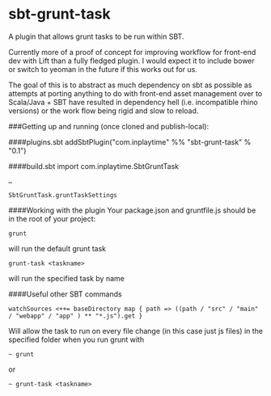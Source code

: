 sbt-grunt-task
============

A plugin that allows grunt tasks to be run within SBT.

Currently more of a proof of concept for improving workflow for front-end dev with Lift than a fully fledged plugin. I would expect it to include bower or switch to yeoman in the future if this works out for us.

The goal of this is to abstract as much dependency on sbt as possible as attempts at porting anything to do with front-end asset management over to Scala/Java + SBT have resulted in dependency hell (i.e. incompatible rhino versions) or the work flow being rigid and slow to reload.

###Getting up and running (once cloned and publish-local):

####plugins.sbt
	addSbtPlugin("com.inplaytime" %% "sbt-grunt-task" % "0.1")

####build.sbt
	import com.inplaytime.SbtGruntTask

	…

	SbtGruntTask.gruntTaskSettings

####Working with the plugin
Your package.json and gruntfile.js should be in the root of your project:
	
	grunt

will run the default grunt task

	grunt-task <taskname>

will run the specified task by name

####Useful other SBT commands 

	watchSources <++= baseDirectory map { path => ((path / "src" / "main" / "webapp" / "app" ) ** "*.js").get }
Will allow the task to run on every file change (in this case just js files) in the specified folder when you run grunt with

	~ grunt

or

	~ grunt-task <taskname>

